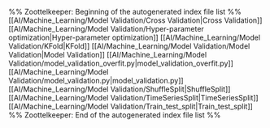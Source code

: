 %% Zoottelkeeper: Beginning of the autogenerated index file list  %%
 [[AI/Machine_Learning/Model Validation/Cross Validation|Cross Validation]]
 [[AI/Machine_Learning/Model Validation/Hyper-parameter optimization|Hyper-parameter optimization]]
 [[AI/Machine_Learning/Model Validation/KFold|KFold]]
 [[AI/Machine_Learning/Model Validation/Model Validation|Model Validation]]
 [[AI/Machine_Learning/Model Validation/model_validation_overfit.py|model_validation_overfit.py]]
 [[AI/Machine_Learning/Model Validation/model_validation.py|model_validation.py]]
 [[AI/Machine_Learning/Model Validation/ShuffleSplit|ShuffleSplit]]
 [[AI/Machine_Learning/Model Validation/TimeSeriesSplit|TimeSeriesSplit]]
 [[AI/Machine_Learning/Model Validation/Train_test_split|Train_test_split]]
%% Zoottelkeeper: End of the autogenerated index file list  %%
